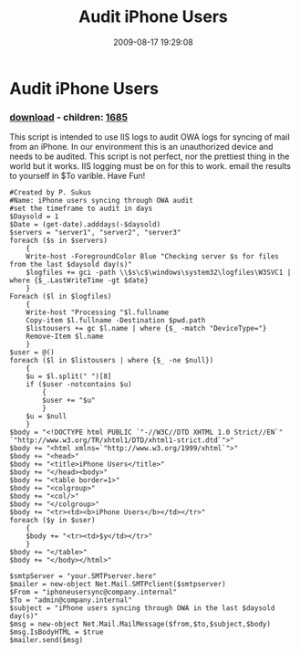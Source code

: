 ﻿---
pid:            1280
poster:         psukus
title:          Audit iPhone Users
date:           2009-08-17 19:29:08
format:         posh
parent:         0
parent:         0
children:       1685
---

# Audit iPhone Users

### [download](1280.ps1) - children: [1685](1685.md)

This script is intended to use IIS logs to audit OWA logs for syncing of mail from an iPhone. In our environment this is an unauthorized device and needs to be audited. This script is not perfect, nor the prettiest thing in the world but it works. IIS logging must be on for this to work. email the results to yourself in $To varible. Have Fun!	

```posh
#Created by P. Sukus
#Name: iPhone users syncing through OWA audit 
#set the timeframe to audit in days
$Daysold = 1 
$Date = (get-date).adddays(-$daysold)
$servers = "server1", "server2", "server3"
foreach ($s in $servers) 
    {
    Write-host -ForegroundColor Blue "Checking server $s for files from the last $daysold day(s)"
    $logfiles += gci -path \\$s\c$\windows\system32\logfiles\W3SVC1 | where {$_.LastWriteTime -gt $date}
    }
Foreach ($l in $logfiles)
    {
    Write-host "Processing "$l.fullname
    Copy-item $l.fullname -Destination $pwd.path
    $listousers += gc $l.name | where {$_ -match "DeviceType="}
    Remove-Item $l.name
    }
$user = @()
foreach ($l in $listousers | where {$_ -ne $null})
    {
    $u = $l.split(" ")[8]
    if ($user -notcontains $u)
        {
        $user += "$u"
        }
    $u = $null
    }
$body = "<!DOCTYPE html PUBLIC `"-//W3C//DTD XHTML 1.0 Strict//EN`"  `"http://www.w3.org/TR/xhtml1/DTD/xhtml1-strict.dtd`">"
$body += "<html xmlns=`"http://www.w3.org/1999/xhtml`">"
$body += "<head>"
$body += "<title>iPhone Users</title>"
$body += "</head><body>"
$body += "<table border=1>"
$body += "<colgroup>"
$body += "<col/>"
$body += "</colgroup>"
$body += "<tr><td><b>iPhone Users</b></td></tr>"
foreach ($y in $user)
    {
    $body += "<tr><td>$y</td></tr>"
    }
$body += "</table>"
$body += "</body></html>"

$smtpServer = "your.SMTPserver.here"
$mailer = new-object Net.Mail.SMTPclient($smtpserver)	
$From = "iphoneusersync@company.internal"
$To = "admin@company.internal"
$subject = "iPhone users syncing through OWA in the last $daysold day(s)"
$msg = new-object Net.Mail.MailMessage($from,$to,$subject,$body)	
$msg.IsBodyHTML = $true
$mailer.send($msg)

```
